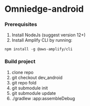 # Omniedge-android

### Prerequisites
1. Install NodeJs (suggest version 12+)
2. Install Amplify CLI by running:
```shell script
npm install -g @aws-amplify/cli
```

### Build project
1. clone repo
2. git checkout dev_android
3. git repo fold
4. git submodule init
5. git submodule update
6. ./gradlew :app:assembleDebug